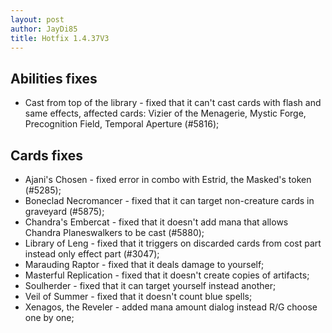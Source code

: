 ```yaml
---
layout: post
author: JayDi85
title: Hotfix 1.4.37V3
---
```

## Abilities fixes
* Cast from top of the library - fixed that it can't cast cards with flash and same effects, affected cards: Vizier of the Menagerie, Mystic Forge, Precognition Field, Temporal Aperture (#5816);

## Cards fixes
* Ajani's Chosen - fixed error in combo with Estrid, the Masked's token (#5285);
* Boneclad Necromancer - fixed that it can target non-creature cards in graveyard (#5875);
* Chandra's Embercat - fixed that it doesn't add mana that allows Chandra Planeswalkers to be cast (#5880);
* Library of Leng - fixed that it triggers on discarded cards from cost part instead only effect part (#3047);
* Marauding Raptor - fixed that it deals damage to yourself;
* Masterful Replication - fixed that it doesn't create copies of artifacts;
* Soulherder - fixed that it can target yourself instead another;
* Veil of Summer - fixed that it doesn't count blue spells;
* Xenagos, the Reveler - added mana amount dialog instead R/G choose one by one;